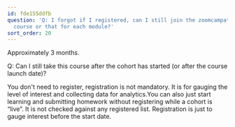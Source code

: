 ```yaml
---
id: fde155ddfb
question: 'Q: I forgot if I registered, can I still join the zoomcampation of this
  course or that for each module?'
sort_order: 20
---
```


Approximately 3 months.

Q: Can I still take this course after the cohort has started (or after the course launch date)?

You don't need to register, registration is not mandatory. It is for gauging the level of interest and collecting data for analytics.You can also just start learning and submitting homework without registering while a cohort is “live”. It is not checked against any registered list. Registration is just to gauge interest before the start date.

